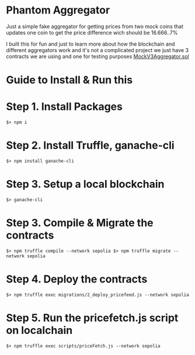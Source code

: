 # Phantom Aggregator
Just a simple fake aggregator for getting prices from two mock coins that updates one coin to get the price difference wich should be 16.666..7%

I built this for fun and just to learn more about how the blockchain and different aggregators work and it's not a complicated project we just have 3 contracts we are using and one for testing purposes [MockV3Aggregator.sol](https://github.com/Linkan333/phantom_mockAggregator/blob/main/contracts/MockV3Aggregator.sol)



# Guide to Install & Run this

# Step 1. Install Packages
`
$> npm i
`

# Step 2. Install Truffle, ganache-cli
`
$> npm install ganache-cli
`

# Step 3. Setup a local blockchain
`
$> ganache-cli
`

# Step 3. Compile & Migrate the contracts
`
$> npm truffle compile --network sepolia
$> npm truffle migrate --network sepolia
`

# Step 4. Deploy the contracts
`
$> npm truffle exec migrations/2_deploy_pricefeed.js --network sepolia
`

# Step 5. Run the pricefetch.js script on localchain
`
$> npm truffle exec scripts/priceFetch.js --network sepolia
`
